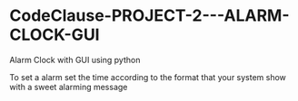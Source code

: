 # CodeClause-PROJECT-2---ALARM-CLOCK-GUI
Alarm Clock with GUI using python

To set a alarm set the time according to the format that your system show with a sweet alarming message
